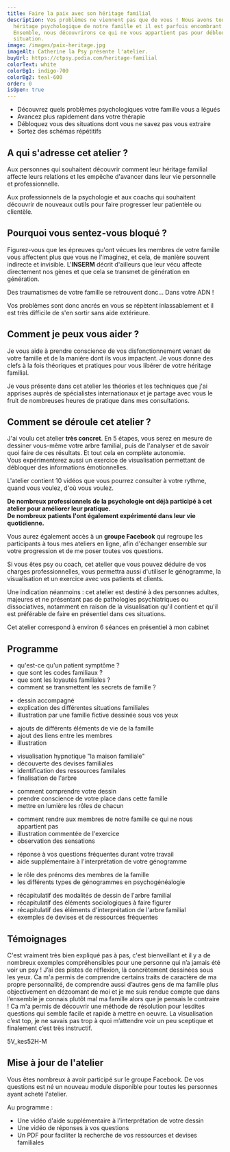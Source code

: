 ```yaml
---
title: Faire la paix avec son héritage familial
description: Vos problèmes ne viennent pas que de vous ! Nous avons tous un
  héritage psychologique de notre famille et il est parfois encombrant.
  Ensemble, nous découvrirons ce qui ne vous appartient pas pour débloquer votre
  situation.
image: /images/paix-heritage.jpg
imageAlt: Catherine la Psy présente l'atelier.
buyUrl: https://ctpsy.podia.com/heritage-familial
colorText: white
colorBg1: indigo-700
colorBg2: teal-600
order: 0
isOpen: true
---
```

<display-text display='frame'>

* Découvrez quels problèmes psychologiques votre famille vous a légués
* Avancez plus rapidement dans votre thérapie
* Débloquez vous des situations dont vous ne savez pas vous extraire
* Sortez des schémas répétitifs

</display-text>

## A qui s'adresse cet atelier ?

Aux personnes qui souhaitent découvrir comment leur héritage familial affecte leurs relations et les empêche d'avancer dans leur vie personnelle et professionnelle.

Aux professionnels de la psychologie et aux coachs qui souhaitent découvrir de nouveaux outils pour faire progresser leur patientèle ou clientèle.

## Pourquoi vous sentez-vous bloqué ?

Figurez-vous que les épreuves qu'ont vécues les membres de votre famille vous affectent plus que vous ne l'imaginez, et cela, de manière souvent indirecte et invisible. L'**INSERM** décrit d'ailleurs que leur vécu affecte directement nos gènes et que cela se transmet de génération en génération. 

<display-text>
Des traumatismes de votre famille se retrouvent donc... Dans votre ADN !
</display-text>

Vos problèmes sont donc ancrés en vous se répètent inlassablement et il est très difficile de s'en sortir sans aide extérieure.

## Comment je peux vous aider ?

Je vous aide à prendre conscience de vos disfonctionnement venant de votre famille et de la manière dont ils vous impactent. Je vous donne des clefs à la fois théoriques et pratiques pour vous libérer de votre héritage familial.

Je vous présente dans cet atelier les théories et les techniques que j'ai apprises auprès de spécialistes internationaux et je partage avec vous le fruit de nombreuses heures de pratique dans mes consultations.

## Comment se déroule cet atelier ?

J'ai voulu cet atelier **très concret**.  En 5 étapes, vous serez en mesure de dessiner vous-même votre arbre familial, puis de l'analyser et de savoir quoi faire de ces résultats. Et tout cela en complète autonomie.\
Vous expérimenterez aussi un exercice de visualisation permettant de débloquer des informations émotionnelles.

<display-text>L'atelier contient 10 vidéos que vous pourrez consulter à votre rythme, quand vous voulez, d'où vous voulez.</display-text>

**De nombreux professionnels de la psychologie ont déjà participé à cet atelier pour améliorer leur pratique.**\
**De nombreux patients l'ont également expérimenté dans leur vie quotidienne.**

Vous aurez également accès à un **groupe Facebook** qui regroupe les participants à tous mes ateliers en ligne, afin d'échanger ensemble sur votre progression et de me poser toutes vos questions.

Si vous êtes psy ou coach, cet atelier que vous pouvez déduire de vos charges professionnelles, vous permettra aussi d'utiliser le génogramme, la visualisation et un exercice avec vos patients et clients.

Une indication néanmoins : cet atelier est destiné à des personnes adultes, majeures et ne présentant pas de pathologies psychiatriques ou dissociatives, notamment en raison de la visualisation qu'il contient et qu'il est préférable de faire en présentiel dans ces situations.

<display-text>Cet atelier correspond à environ 6 séances en présentiel à mon cabinet</display-text>

## Programme

<expandable title="Module 1 : partie théorique ">

* qu'est-ce qu'un patient symptôme ?
* que sont les codes familiaux ?
* que sont les loyautés familiales ?
* comment se transmettent les secrets de famille ?
</expandable>

<expandable title="Module 2 : dessiner son arbre familial">

* dessin accompagné
* explication des différentes situations familiales
* illustration par une famille fictive dessinée sous vos yeux
</expandable>

<expandable title="Module 3 : éléments sociologiques">

* ajouts de différents éléments de vie de la famille
* ajout des liens entre les membres
* illustration 
</expandable>

<expandable title="Module 4 : travail émotionnel">

* visualisation hypnotique "la maison familiale" 
* découverte des devises familiales
* identification des ressources familales 
* finalisation de l'arbre
</expandable>

<expandable title="Module 5 : interprétation de l'arbre familial">

* comment comprendre votre dessin
* prendre conscience de votre place dans cette famille
* mettre en lumière les rôles de chacun
</expandable>

<expandable title="Module 7 : exercice de libération émotionnelle">

* comment rendre aux membres de notre famille ce qui ne nous appartient pas
* illustration commentée de l'exercice
* observation des sensations
</expandable>

<expandable title="Module supplémentaire (ajouté en janvier 2021)">

* réponse à vos questions fréquentes durant votre travail
* aide supplémentaire à l'interprétation de votre génogramme
</expandable>

<expandable title="Module en cours de construction (à paraitre courant 2021)">

* le rôle des prénoms des membres de la famille
* les différents types de génogrammes en psychogénéalogie
</expandable>

<expandable title="Documents supports">

* récapitulatif des modalités de dessin de l'arbre familial
* récapitulatif des éléments sociologiques à faire figurer
* récapitulatif des éléments d'interprétation de l'arbre familial
* exemples de devises et de ressources fréquentes 
</expandable>

<pictos-atelier></pictos-atelier>

<presentation></presentation>

## Témoignages

<testimonials>
<testimonial author="Sonia" image="woman1">
  C'est vraiment très bien expliqué pas à pas, c'est bienveillant et il y a de nombreux exemples compréhensibles pour une personne qui n’a jamais été voir un psy ! J’ai des pistes de réflexion, là concrètement dessinées sous les yeux.
</testimonial>

<testimonial author="Anne-Lise" image="woman2">
Ca m'a permis de comprendre certains traits de caractère de ma propre personnalité, de comprendre aussi d’autres gens de ma famille plus objectivement en dézoomant de moi et je me suis rendue compte que dans l’ensemble je connais plutôt mal ma famille alors que je pensais le contraire !
</testimonial>

<testimonial author="Cédric" image="man1">
Ca m'a permis de découvrir une méthode de résolution pour lesdites questions qui semble facile et rapide à mettre en oeuvre.
</testimonial>

<testimonial author="Clément" image="man2">
La visualisation c’est top, je ne savais pas trop à quoi m’attendre voir un peu sceptique et finalement c’est très instructif.
</testimonial>
</testimonials>

<embed-youtube>5V_kes52H-M</embed-youtube>

## Mise à jour de l'atelier

Vous êtes nombreux à avoir participé sur le groupe Facebook. De vos questions est né un nouveau module disponible pour toutes les personnes ayant acheté l'atelier.

Au programme : 

* Une vidéo d'aide supplémentaire à l'interprétation de votre dessin
* Une vidéo de réponses à vos questions
* Un PDF pour faciliter la recherche de vos ressources et devises familiales
